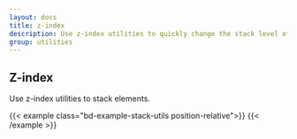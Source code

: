 ```yaml
---
layout: docs
title: z-index
description: Use z-index utilities to quickly change the stack level of an element in its stacking context.
group: utilities
---
```


## Z-index

Use z-index utilities to stack elements.

{{< example class="bd-example-stack-utils position-relative">}}
<span class="z-index-n1 position-absolute d-block bg-primary"></span>
<span class="z-index-0 position-absolute d-block bg-secondary"></span>
<span class="z-index-1 position-absolute d-block bg-success"></span>
<span class="z-index-2 position-absolute d-block bg-warning"></span>
{{< /example >}}
